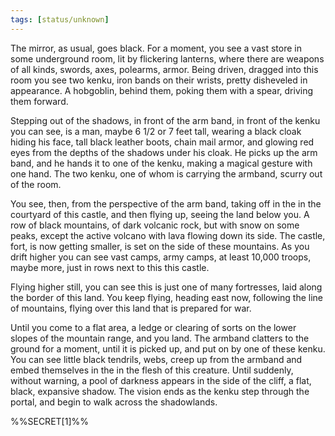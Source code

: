 ```yaml
---
tags: [status/unknown]
---
```


The mirror, as usual, goes black. For a moment, you see a vast store in some underground room, lit by flickering lanterns, where there are weapons of all kinds, swords, axes, polearms, armor. Being driven, dragged into this room you see two kenku, iron bands on their wrists, pretty disheveled in appearance. A hobgoblin, behind them, poking them with a spear, driving them forward. 

Stepping out of the shadows, in front of the arm band, in front of the kenku you can see, is a man, maybe 6 1/2 or 7 feet tall, wearing a black cloak hiding his face, tall black leather boots, chain mail armor, and glowing red eyes from the depths of the shadows under his cloak. He picks up the arm band, and he hands it to one of the kenku, making a magical gesture with one hand. The two kenku, one of whom is carrying the armband, scurry out of the room. 

You see, then, from the perspective of the arm band, taking off in the in the courtyard of this castle, and then flying up, seeing the land below you. A row of black mountains, of dark volcanic rock, but with snow on some peaks, except the active volcano with lava flowing down its side. The castle, fort, is now getting smaller, is set on the side of these mountains. As you drift higher  you can see vast camps, army camps, at least 10,000 troops, maybe more, just in rows next to this this castle.

Flying higher still, you can see this is just one of many fortresses, laid along the border of this land. You keep flying, heading east now, following the line of mountains, flying over this land that is prepared for war.

Until you come to a flat area, a ledge or clearing of sorts on the lower slopes of the mountain range, and you land. The armband clatters to the ground for a moment, until it is picked up, and put on by one of these kenku. You can see little black tendrils, webs, creep up from the armband and embed themselves in the in the flesh of this creature. Until suddenly, without warning, a pool of darkness appears in the side of the cliff, a flat, black, expansive shadow. The vision ends as the kenku step through the portal, and begin to walk across the shadowlands. 

%%SECRET[1]%%